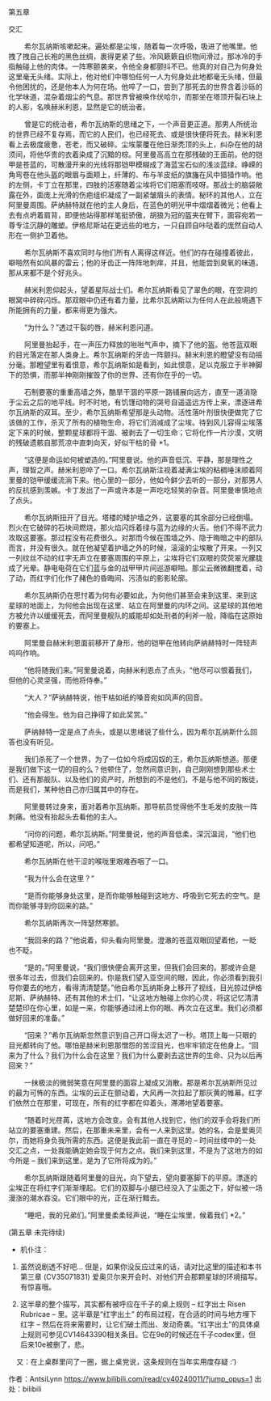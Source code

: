 
第五章 

交汇 

        希尔瓦纳斯咳嗽起来。遍处都是尘埃，随着每一次呼吸，吸进了他嘴里。他拽了拽自己长袍的黑色丝绸，裹得更紧了些。冷风簌簌自织物间滑过，那冰冷的手指触碰上他的肉体。一阵寒颤袭来，令他全身都颤抖不已。他真的对自己为何身处这里毫无头绪。实际上，他对他们中哪怕任何一人为何身处此地都毫无头绪，但最令他困扰的，还是他本人为何在场。他啐了一口，尝到了那死去的世界含着沙砾的化学味道，混杂着烟尘的气息。那世界曾被唤作伏哈尔，而那坐在塔顶开裂石块上的人影，名唤赫米利恩，显然是它的统治者。

        曾是它的统治者，希尔瓦纳斯的思绪之下，一个声音更正道。那男人所统治的世界已经不复存焉，而它的人民们，也已经死去、或是很快便将死去。赫米利恩看上去极度疲惫，苍老，而又破碎。尘埃蒙覆在他日渐秃顶的头上，纠杂在他的胡须间，将他华贵的衣着染成了沉黯的棕。阿里曼高高立在那残破的王面前。他的铠甲是苍蓝的，可散漫开来的光线将那铠甲模糊成了海蓝宝石似的浅淡蓝绿。峥嵘的角弯卷在他头盔的眼眉与面颊上，纤薄的、布与羊皮纸的旗旛在风中猎猎作响。他的左侧，卡丁立在那里，四肢的活塞随着尘埃将它们阻塞而吱呀。那战士的脑袋敞露在外，面庞上光滑的伤疤组织凝成了一副紧皱眉头的表情。秘环的其他人，立在阿里曼周围。萨纳赫特就在他的主人身后，在蓝色的明光甲中熠熠着微光；他看上去有点坍着肩背，即便他站得那样笔挺骄傲，胡狼为冠的盔夹在臂下，面容宛若一尊专注沉静的雕塑。伊格尼斯站在更远些的地方，一只自顾自咔哒着的庞然自动人形在一侧护卫着他。

        希尔瓦纳斯不喜欢同时与他们所有人离得这样近。他们的存在碰撞着彼此，噼啪然有如风暴的雷云；他的牙齿正一阵阵地刺痒，并且，他能尝到臭氧的味道。那从来都不是个好兆头。

        赫米利恩仰起头，望着星际战士们。希尔瓦纳斯看见了翠色的眼，在空洞的眼窝中碎碎闪烁。那双眼中仍还有着力量，比希尔瓦纳斯以为任何人在此般境遇下所能拥有的力量，都来得更为强大。

        “为什么？”透过干裂的唇，赫米利恩问道。

        阿里曼抬起手，在一声压力释放的咝咝气声中，摘下了他的盔。他苍蓝双眼的目光落定在那人类身上。希尔瓦纳斯的牙齿一阵颤抖。赫米利恩的瞪望没有动摇分毫。那瞪望里有着恨意，希尔瓦纳斯如是看到，如此恨意，足以克服立于半神脚下的恐惧，而那半神刚刚摧毁了你的世界、还有你在乎的一切。

        石制要塞的重重高墙之外，酷旱干涸的平原一路铺展向远方，直至一道消隐于尘云之后的地平线。时不时地，有饥馑动物的哭号自遥遥远方传上来，漂逐进希尔瓦纳斯的双耳。至少，希尔瓦纳斯希望那是头动物。活性落叶剂很快便做完了它该做的工作，杀灭了所有的植物生命，将它们消减成了尘埃。待到风儿容得尘埃落定下来的时候，整颗星球都将干涸、被剥去了一切生命；它将化作一片沙漠，文明的残破遗骸自那荒凉中直刺向天，好似干枯的骨 *1。

        “这便是命运如何被塑造的。”阿里曼说。他的声音低沉、平静，那是理性之声，理智之声。赫米利恩啐了一口。希尔瓦纳斯注视着凝满尘埃的粘稠唾沫顺着阿里曼的铠甲缓缓流淌下来。他心里的一部分，他如今鲜少去听的一部分，对那男人的反抗感到羡嫉。卡丁发出了一声或许本是一声吃吃轻笑的杂音。阿里曼审慎地点了点头。

        希尔瓦纳斯扭开了目光。塔楼的矮护墙之外，这要塞的其余部分已经倒塌。烈火在它破碎的石块间燃烧，那火焰闪烁着绿与蓝为边缘的火舌。他们不得不武力攻取这要塞。那过程没有花费很久。对那而今候在围墙之外、隐于晦暗之中的部队而言，并没有很久。就在他凝望着护墙之外的时候，滚滚的尘埃散了开来。一列又一列纹丝不动的红字无声立在要塞周围的平原上，尘埃将它们双眼的荧荧翠光朦胧成了光晕。静电电荷在它们蓝与金的战甲甲片间巡游噼啪。那尘云微微翻搅着，动了动，而红字们化作了赭色的昏晦间、污渍似的影影轮廓。

        希尔瓦纳斯仍在思忖着为何有必要如此，为何他们甚至会来到这里、来到这星球的地面上，为何他会出现在这里、站立在阿里曼的内环之间。这星球的其他地方被允许以缓缓死去，而阿里曼舰队的威能却如处刑者的利斧一般，降临在这原始的要塞上。

        阿里曼自赫米利恩面前移开了身形，他的铠甲在他转向萨纳赫特时一阵轻声呜呜作响。

        “他将随我们来。”阿里曼说着，向赫米利恩点了点头，“他尽可以恨着我们，但他的心灵坚强，而他将侍奉。”

        “大人？”萨纳赫特说，他干枯如纸的嗓音宛如风声的回音。

        “他会得生。他为自己挣得了如此奖赏。”

        萨纳赫特一定是点了点头，或是以思绪说了些什么，因为希尔瓦纳斯什么回答也没有听见。

        我们杀死了一个世界，为了一位如今将成囚奴的王，希尔瓦纳斯想道。那便是我们做下这一切的目的么？他顿住了，忽然间意识到，自己刚刚想到那些术士们、还有那舰队、以及他们的资产时，所想到的不是他们，不是与他不同的叛徒，而是我们，某种他自己亦归属其中的存在。

        阿里曼转过身来，面对着希尔瓦纳斯。那导航员觉得他不生毛发的皮肤一阵刺痛。他没有抬起头去看他的主人。

        “问你的问题，希尔瓦纳斯。”阿里曼说，他的声音低柔，深沉温润，“他们也都希望知道呢，所以，问吧。”

        希尔瓦纳斯在他干涩的喉咙里艰难吞咽了一口。

        “我为什么会在这里？”

        “是而你能够身处这里，是而你能够触碰到这地方、呼吸到它死去的空气。是而你能够寻到你回来的路。”

        希尔瓦纳斯再次一阵瑟然寒颤。

        “我回来的路？”他说着，仰头看向阿里曼。澄澈的苍蓝双眼回望着他，一眨也不眨。

        “是的。”阿里曼说，“我们很快便会离开这里，但我们会回来的。那或许会是很多年过去，但我们会回来的。你是我们望入亚空间的眼，因此，你必须看到我引导你要去的地方，看得清清楚楚。”他自希尔瓦纳斯身上移开了视线，目光掠过伊格尼斯、萨纳赫特、还有其他的术士们，“让这地方触碰上你的心灵，将这记忆清清楚楚印在你心里，如是一来，你能够通过闭上你的眼、再次立在这里。我们必须都做好回来的准备。”

        “回来？”希尔瓦纳斯忽然意识到自己开口得太迟了一秒。塔顶上每一只眼的目光都转向了他。哪怕是赫米利恩那憎怨的苦涩目光，也牢牢锁定在他身上。“回来为了什么？我们为什么会在这里？我们为什么要剥去这世界的生命、只为以后再回来？”

        一抹极淡的微弱笑意在阿里曼的面容上凝成又消散。那是希尔瓦纳斯所见过的最为可怖的东西。尘埃的云正在颤动着，大风再一次拉起了那灰黄的帷幕。红字们依然立在那里，可现在，所有的红字都在仰着头，滞滞地望着要塞。

        “随着时光荏苒，这地方会改变。会有其他人找到它，他们的双手会将我们所站立的要塞重建。然后，在那重未来里，会有一人来到这里。她的名，会是爱奥贝尔，而她将身负我所需的东西。这便是我此前一直在寻觅的 – 时间丝缕中的一处交汇之点，一处我能确定她会现于何方之点。我们来到这里，不是为了这地方的如今所是 – 我们来到这里，是为了它所将成为的。”

        希尔瓦纳斯跟随着阿里曼的目光，向下望去，望向要塞脚下的平原。漂逐的尘埃正在将红字们渐渐埋起。它们的双脚与小腿已经没入了尘面之下，好似被一场漫涨的潮水吞没。它们眼中的光，正在渐行黯去。

        “睡吧，我的兄弟们。”阿里曼柔柔轻声说，“睡在尘埃里，候着我们 *2。”



(第五章 未完待续)



* 机仆注：

1. 虽然说剧透不好吧… 但是，如果你没反应过来的话，请对比这里的描述和本书第三章 (CV35071831) 爱奥贝尔来开会时、对他们开会那颗星球的环境描写。有惊喜哦。

2. 这半章的整个描写，其实都有被呼应在千子的桌上规则 – 红字出土 Risen Rubricae – 里。这半章是“红字出土” 的布局过程，在合适的时间与地方埋下红字 – 然后在将来需要时，让它们破土而出、发动奇袭。“红字出土”的具体桌上规则可参见CV14643390相关条目。它在9e的时候还在千子codex里，但后来10e被删了，悲。

    又：在上桌群里问了一圈，据上桌党说，这条规则在当年实用度存疑 :’)

 作者：AntsiLynn https://www.bilibili.com/read/cv40240011/?jump_opus=1 出处：bilibili
